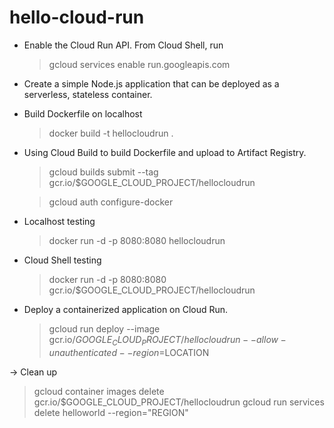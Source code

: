 # hello-cloud-run

- Enable the Cloud Run API.
  From Cloud Shell, run 
  > gcloud services enable run.googleapis.com

- Create a simple Node.js application that can be deployed as a serverless, stateless container.

- Build Dockerfile on localhost
  > docker build -t hellocloudrun .

- Using Cloud Build to build Dockerfile and upload to Artifact Registry.
  > gcloud builds submit --tag gcr.io/$GOOGLE_CLOUD_PROJECT/hellocloudrun

  > gcloud auth configure-docker

- Localhost testing
  > docker run -d -p 8080:8080 hellocloudrun

- Cloud Shell testing
  > docker run -d -p 8080:8080 gcr.io/$GOOGLE_CLOUD_PROJECT/hellocloudrun

- Deploy a containerized application on Cloud Run.
  > gcloud run deploy --image gcr.io/$GOOGLE_CLOUD_PROJECT/hellocloudrun --allow-unauthenticated --region=$LOCATION

-> Clean up
  > gcloud container images delete gcr.io/$GOOGLE_CLOUD_PROJECT/hellocloudrun
  > gcloud run services delete helloworld --region="REGION"

